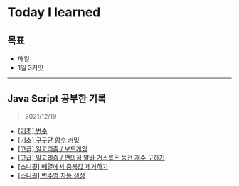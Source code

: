 # Today I learned

## 목표
- 매일
- 1일 3커밋
---
## Java Script 공부한 기록
>2021/12/19
- [[기초] 변수](./JS/var.md)
- [[기초] 구구단 함수 커밋](./JS/multiplication_table.js)
- [[고급] 알고리즘 / 보드게임](./algorithm/boardGame.js)
- [[고급] 알고리즘 / 편의점 알바 거스름돈 동전 개수 구하기](./algorithm/greedy_change.js)
- [[스니핏] 배열에서 중복값 제거하기](./JS-snippet/remove_duplication.js)
- [[스니핏] 변수명 자동 생성](./JS-snippet/make_auto_varName.js)
